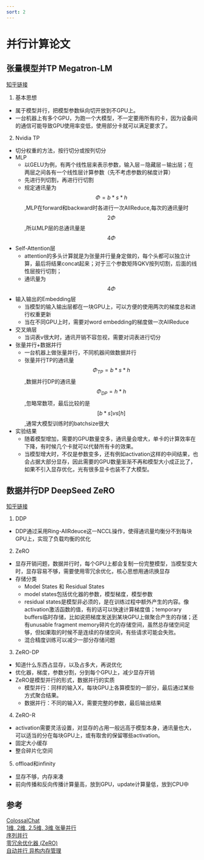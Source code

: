 ```yaml
---
sort: 2
---
```


# 并行计算论文

## 张量模型并TP Megatron-LM

[知乎链接](https://zhuanlan.zhihu.com/p/622212228)

1.  基本思想

- 属于模型并行，把模型参数纵向切开放到不GPU上。
-  一台机器上有多个GPU，为跑一个大模型，不一定要用所有的卡，因为设备间的通信可能导致GPU使用率变低，使用部分卡就可以满足要求了。

2.  Nvidia TP

-   切分权重的方法，按行切分或按列切分
-   MLP
    -  以GELU为例，有两个线性层来表示参数，输入层－隐藏层－输出层；在两层之间各有一个线性层计算参数（先不考虑参数的梯度计算）
    -  先进行列切割，再进行行切割
    -   规定通讯量为 $$\Phi =b*s*h$$,MLP在forward和backward时各进行一次AllReduce,每次的通讯量时$$2\Phi$$,所以MLP层的总通讯量是$$4\Phi$$
-  Self-Attention层
    -  attention的多头计算就是为张量并行量身定做的，每个头都可以独立计算，最后将结果concat起来；对于三个参数矩阵QKV按列切割，后面的线性层按行切割；
    *   通讯量为$$4\Phi$$
-   输入输出的Embedding层
    -   当模型的输入输出层都在一块GPU上，可以方便的使用两次的梯度总和进行权重更新
    -   当在不同GPU上时，需要对word embedding的梯度做一次AllReduce
-   交叉熵层
    -   当词表v很大时，通讯开销不容忽视，需要对词表进行切分
-   张量并行+数据并行
    -   一台机器上做张量并行，不同机器间做数据并行
    -   张量并行TP的通讯量$$\Phi_{TP}=b*s*h$$,数据并行DP的通讯量$$\Phi_{DP}=h*h$$,忽略常数项，最后比较的是$$[b*s]vs[h]$$,通常大模型训练时的batchsize很大
-   实验结果
    -   随着模型增加，需要的GPU数量变多，通讯量会增大，单卡的计算效率在下降，有时候几个卡就可以代替所有卡的效果。
    -   当模型增大时，不仅是参数变多，还有例如activation这样的中间结果，也会占据大部分显存，因此需要的GPU数量渐渐不再和模型大小成正比了，如果不引入显存优化，光有很多显卡也装不了大模型。

## 数据并行DP DeepSeed ZeRO

[知乎链接](https://zhuanlan.zhihu.com/p/618865052)

1.  DDP

-   DDP通过采用Ring-AllRdeuce这一NCCL操作，使得通讯量均衡分不到每块GPU上，实现了负载均衡的优化

2.  ZeRO

-   显存开销问题，数据并行时，每个GPU上都会复制一份完整模型，当模型变大时，显存容易不够，需要使用零冗余优化，核心思想用通讯换显存
-   存储分类
    -   Model States 和 Residual States
    -   model states包括优化器的参数，模型梯度，模型参数
    -   residual states是模型非必须的，是在训练过程中额外产生的内容。像activation激活函数的值，有的话可以快速计算梯度值；temporary buffers临时存储，比如说把梯度发送到某块GPU上做聚合产生的存储；还有unusable fragment memory碎片化的存储空间，虽然总存储空间足够，但如果取的时候不是连续的存储空间，有些请求可能会失败。
    -   混合精度训练可以减少一部分存储问题

3.  ZeRO-DP

-   知道什么东西占显存，以及占多大，再说优化
-   优化器，梯度，参数分割，分到每个GPU上，减少显存开销
-   ZeRO是模型并行的形式，数据并行的实质
    -   模型并行：同样的输入X，每块GPU上各算模型的一部分，最后通过某些方式聚合结果。
    -   数据并行：不同的输入X，需要完整的参数，最后输出结果

4.  ZeRO-R

-   activation需要灵活设置，对显存的占用一般远高于模型本身，通讯量也大，可以适当的分在每块GPU上，或有取舍的保留哪些activation。
-   固定大小缓存
-   整合碎片化空间

5.  offload和infinity

-   显存不够，内存来凑
-   前向传播和反向传播计算量高，放到GPU，update计算量低，放到CPU中


## 参考
[ColossalChat](https://github.com/hpcaitech/ColossalAI/tree/main/applications/Chat)  
[1维, 2维, 2.5维, 3维 张量并行](https://arxiv.org/abs/2105.14500)  
[序列并行](https://arxiv.org/abs/2105.13120)  
[零冗余优化器 (ZeRO)](https://arxiv.org/abs/1910.02054)  
[自动并行 ](https://arxiv.org/abs/2302.02599) 
[异构内存管理](https://arxiv.org/abs/2108.05818)  

 

